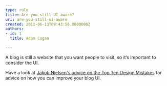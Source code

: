 ```yaml
---
type: rule
title: Are you still UI aware?
uri: are-you-still-ui-aware
created: 2011-06-13T09:43:56.0000000Z
authors:
- id: 1
  title: Adam Cogan

---
```


A blog is still a website that you want people to visit, so it’s important to consider the UI.
 
Have a look at [Jakob Nielsen's advice on the Top Ten Design Mistakes](http&#58;//www.nngroup.com/articles/weblog-usability-top-ten-mistakes/) for advice on how you can improve your blog UI.
